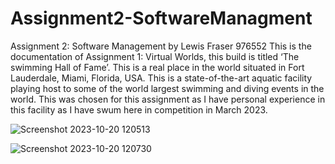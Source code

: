 # Assignment2-SoftwareManagment
Assignment 2: Software Management by Lewis Fraser 976552
This is the documentation of Assignment 1: Virtual Worlds, this build is titled ‘The swimming Hall of Fame’. This is a real place in the world situated in Fort Lauderdale, Miami, Florida, USA. This is a state-of-the-art aquatic facility playing host to some of the world largest swimming and diving events in the world. This was chosen for this assignment as I have personal experience in this facility as I have swum here in competition in March 2023. 

![Screenshot 2023-10-20 120513](https://github.com/LewisUni17/Assignment2-SoftwareManagment/assets/147525359/cdfb745d-45dc-42c3-829e-59101737ec98)

![Screenshot 2023-10-20 120730](https://github.com/LewisUni17/Assignment2-SoftwareManagment/assets/147525359/3e0160ca-d087-4feb-843d-df1a0d113878)
